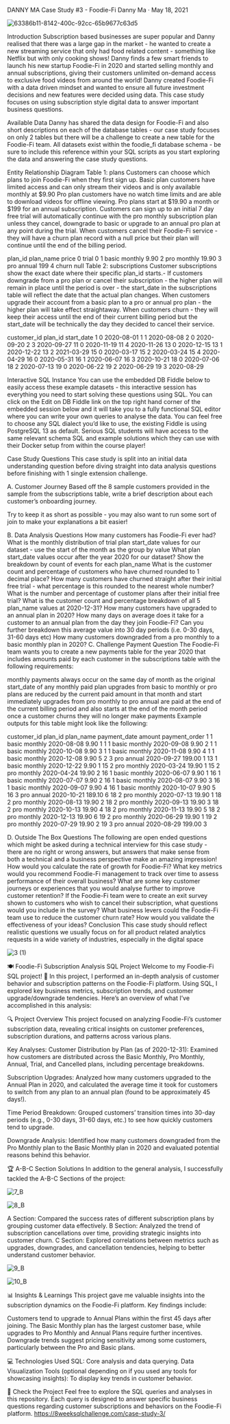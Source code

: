 DANNY MA
Case Study #3 - Foodie-Fi
Danny Ma · May 18, 2021

![63386b11-8142-400c-92cc-65b9677c63d5](https://github.com/user-attachments/assets/ecc54e1c-b0ca-4292-b01f-b738590c9c83)

Introduction
Subscription based businesses are super popular and Danny realised that there was a large gap in the market - he wanted to create a new streaming service that only had food related content - something like Netflix but with only cooking shows!
Danny finds a few smart friends to launch his new startup Foodie-Fi in 2020 and started selling monthly and annual subscriptions, giving their customers unlimited on-demand access to exclusive food videos from around the world!
Danny created Foodie-Fi with a data driven mindset and wanted to ensure all future investment decisions and new features were decided using data. This case study focuses on using subscription style digital data to answer important business questions.

Available Data
Danny has shared the data design for Foodie-Fi and also short descriptions on each of the database tables - our case study focuses on only 2 tables but there will be a challenge to create a new table for the Foodie-Fi team.
All datasets exist within the foodie_fi database schema - be sure to include this reference within your SQL scripts as you start exploring the data and answering the case study questions.

Entity Relationship Diagram
Table 1: plans
Customers can choose which plans to join Foodie-Fi when they first sign up.
Basic plan customers have limited access and can only stream their videos and is only available monthly at $9.90
Pro plan customers have no watch time limits and are able to download videos for offline viewing. Pro plans start at $19.90 a month or $199 for an annual subscription.
Customers can sign up to an initial 7 day free trial will automatically continue with the pro monthly subscription plan unless they cancel, downgrade to basic or upgrade to an annual pro plan at any point during the trial.
When customers cancel their Foodie-Fi service - they will have a churn plan record with a null price but their plan will continue until the end of the billing period.

plan_id	plan_name	price
0	trial	0
1	basic monthly	9.90
2	pro monthly	19.90
3	pro annual	199
4	churn	null
Table 2: subscriptions
Customer subscriptions show the exact date where their specific plan_id starts.-
If customers downgrade from a pro plan or cancel their subscription - the higher plan will remain in place until the period is over - the start_date in the subscriptions table will reflect the date that the actual plan changes.
When customers upgrade their account from a basic plan to a pro or annual pro plan - the higher plan will take effect straightaway.
When customers churn - they will keep their access until the end of their current billing period but the start_date will be technically the day they decided to cancel their service.

customer_id	plan_id	start_date
1	0	2020-08-01
1	1	2020-08-08
2	0	2020-09-20
2	3	2020-09-27
11	0	2020-11-19
11	4	2020-11-26
13	0	2020-12-15
13	1	2020-12-22
13	2	2021-03-29
15	0	2020-03-17
15	2	2020-03-24
15	4	2020-04-29
16	0	2020-05-31
16	1	2020-06-07
16	3	2020-10-21
18	0	2020-07-06
18	2	2020-07-13
19	0	2020-06-22
19	2	2020-06-29
19	3	2020-08-29

Interactive SQL Instance
You can use the embedded DB Fiddle below to easily access these example datasets - this interactive session has everything you need to start solving these questions using SQL.
You can click on the Edit on DB Fiddle link on the top right hand corner of the embedded session below and it will take you to a fully functional SQL editor where you can write your own queries to analyse the data.
You can feel free to choose any SQL dialect you’d like to use, the existing Fiddle is using PostgreSQL 13 as default.
Serious SQL students will have access to the same relevant schema SQL and example solutions which they can use with their Docker setup from within the course player!

Case Study Questions
This case study is split into an initial data understanding question before diving straight into data analysis questions before finishing with 1 single extension challenge.

A. Customer Journey
Based off the 8 sample customers provided in the sample from the subscriptions table, write a brief description about each customer’s onboarding journey.

Try to keep it as short as possible - you may also want to run some sort of join to make your explanations a bit easier!

B. Data Analysis Questions
How many customers has Foodie-Fi ever had?
What is the monthly distribution of trial plan start_date values for our dataset - use the start of the month as the group by value
What plan start_date values occur after the year 2020 for our dataset? Show the breakdown by count of events for each plan_name
What is the customer count and percentage of customers who have churned rounded to 1 decimal place?
How many customers have churned straight after their initial free trial - what percentage is this rounded to the nearest whole number?
What is the number and percentage of customer plans after their initial free trial?
What is the customer count and percentage breakdown of all 5 plan_name values at 2020-12-31?
How many customers have upgraded to an annual plan in 2020?
How many days on average does it take for a customer to an annual plan from the day they join Foodie-Fi?
Can you further breakdown this average value into 30 day periods (i.e. 0-30 days, 31-60 days etc)
How many customers downgraded from a pro monthly to a basic monthly plan in 2020?
C. Challenge Payment Question
The Foodie-Fi team wants you to create a new payments table for the year 2020 that includes amounts paid by each customer in the subscriptions table with the following requirements:

monthly payments always occur on the same day of month as the original start_date of any monthly paid plan
upgrades from basic to monthly or pro plans are reduced by the current paid amount in that month and start immediately
upgrades from pro monthly to pro annual are paid at the end of the current billing period and also starts at the end of the month period
once a customer churns they will no longer make payments
Example outputs for this table might look like the following:

customer_id	plan_id	plan_name	payment_date	amount	payment_order
1	1	basic monthly	2020-08-08	9.90	1
1	1	basic monthly	2020-09-08	9.90	2
1	1	basic monthly	2020-10-08	9.90	3
1	1	basic monthly	2020-11-08	9.90	4
1	1	basic monthly	2020-12-08	9.90	5
2	3	pro annual	2020-09-27	199.00	1
13	1	basic monthly	2020-12-22	9.90	1
15	2	pro monthly	2020-03-24	19.90	1
15	2	pro monthly	2020-04-24	19.90	2
16	1	basic monthly	2020-06-07	9.90	1
16	1	basic monthly	2020-07-07	9.90	2
16	1	basic monthly	2020-08-07	9.90	3
16	1	basic monthly	2020-09-07	9.90	4
16	1	basic monthly	2020-10-07	9.90	5
16	3	pro annual	2020-10-21	189.10	6
18	2	pro monthly	2020-07-13	19.90	1
18	2	pro monthly	2020-08-13	19.90	2
18	2	pro monthly	2020-09-13	19.90	3
18	2	pro monthly	2020-10-13	19.90	4
18	2	pro monthly	2020-11-13	19.90	5
18	2	pro monthly	2020-12-13	19.90	6
19	2	pro monthly	2020-06-29	19.90	1
19	2	pro monthly	2020-07-29	19.90	2
19	3	pro annual	2020-08-29	199.00	3

D. Outside The Box Questions
The following are open ended questions which might be asked during a technical interview for this case study - there are no right or wrong answers, but answers that make sense from both a technical and a business perspective make an amazing impression!
How would you calculate the rate of growth for Foodie-Fi?
What key metrics would you recommend Foodie-Fi management to track over time to assess performance of their overall business?
What are some key customer journeys or experiences that you would analyse further to improve customer retention?
If the Foodie-Fi team were to create an exit survey shown to customers who wish to cancel their subscription, what questions would you include in the survey?
What business levers could the Foodie-Fi team use to reduce the customer churn rate? How would you validate the effectiveness of your ideas?
Conclusion
This case study should reflect realistic questions we usually focus on for all product related analytics requests in a wide variety of industries, especially in the digital space


![3 (1)](https://github.com/user-attachments/assets/fcf53c9e-2ce6-4e14-92a3-fcb30f59cf83)


🍽️ Foodie-Fi Subscription Analysis SQL Project
Welcome to my Foodie-Fi SQL project! 🎉 In this project, I performed an in-depth analysis of customer behavior and subscription patterns on the Foodie-Fi platform. Using SQL, I explored key business metrics, subscription trends, and customer upgrade/downgrade tendencies. Here’s an overview of what I’ve accomplished in this analysis:

🔍 Project Overview
This project focused on analyzing Foodie-Fi’s customer subscription data, revealing critical insights on customer preferences, subscription durations, and patterns across various plans.

Key Analyses:
Customer Distribution by Plan (as of 2020-12-31): Examined how customers are distributed across the Basic Monthly, Pro Monthly, Annual, Trial, and Cancelled plans, including percentage breakdowns.

Subscription Upgrades: Analyzed how many customers upgraded to the Annual Plan in 2020, and calculated the average time it took for customers to switch from any plan to an annual plan (found to be approximately 45 days!).

Time Period Breakdown: Grouped customers’ transition times into 30-day periods (e.g., 0-30 days, 31-60 days, etc.) to see how quickly customers tend to upgrade.

Downgrade Analysis: Identified how many customers downgraded from the Pro Monthly plan to the Basic Monthly plan in 2020 and evaluated potential reasons behind this behavior.

🏆 A-B-C Section Solutions
In addition to the general analysis, I successfully tackled the A-B-C Sections of the project:

![7_B](https://github.com/user-attachments/assets/7ce97c12-dcd1-4fc1-bb99-d39a3e5be898)

![8_B](https://github.com/user-attachments/assets/34234e64-f03c-448b-a1b8-0285483ee5d3)

A Section: Compared the success rates of different subscription plans by grouping customer data effectively.
B Section: Analyzed the trend of subscription cancellations over time, providing strategic insights into customer churn.
C Section: Explored correlations between metrics such as upgrades, downgrades, and cancellation tendencies, helping to better understand customer behavior.

![9_B](https://github.com/user-attachments/assets/df174663-a740-4f58-8bea-2f5f89b08a98)

![10_B](https://github.com/user-attachments/assets/16d88804-04c9-4d19-8652-315021e6322b)


📊 Insights & Learnings
This project gave me valuable insights into the subscription dynamics on the Foodie-Fi platform. Key findings include:

Customers tend to upgrade to Annual Plans within the first 45 days after joining.
The Basic Monthly plan has the largest customer base, while upgrades to Pro Monthly and Annual Plans require further incentives.
Downgrade trends suggest pricing sensitivity among some customers, particularly between the Pro and Basic plans.

💻 Technologies Used
SQL: Core analysis and data querying.
Data Visualization Tools (optional depending on if you used any tools for showcasing insights): To display key trends in customer behavior.

📂 Check the Project
Feel free to explore the SQL queries and analyses in this repository. Each query is designed to answer specific business questions regarding customer subscriptions and behaviors on the 
Foodie-Fi platform.
https://8weeksqlchallenge.com/case-study-3/
